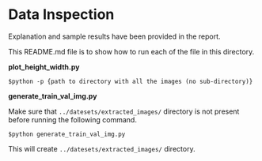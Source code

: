 # Data Inspection

Explanation and sample results have been provided in the report.

This README.md file is to show how to run each of the file in this directory.

**plot_height_width.py**

```shell
$python -p {path to directory with all the images (no sub-directory)}
```

**generate_train_val_img.py**

Make sure that `../datesets/extracted_images/` directory is not present before running the following command.

```shell
$python generate_train_val_img.py
```

This will create `../datesets/extracted_images/` directory.
